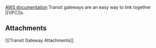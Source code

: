 [AWS documentation](https://aws.amazon.com/transit-gateway/)
Transit gateways are an easy way to link together [[VPC]]s.

## Attachments

![[Transit Gateway Attachments]]